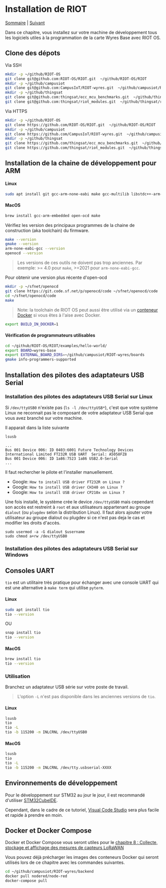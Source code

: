# Installation de RIOT

[Sommaire](README.md) |  [Suivant](02.md)

Dans ce chapitre, vous installez sur votre machine de développement tous les logiciels utiles à la programmation de la carte Wyres Base avec RIOT OS.

## Clone des dépots

Via SSH
```bash
mkdir -p ~/github/RIOT-OS
git clone git@github.com:RIOT-OS/RIOT.git  ~/github/RIOT-OS/RIOT
mkdir -p ~/github/campusiot
git clone git@github.com:CampusIoT/RIOT-wyres.git  ~/github/campusiot/RIOT-wyres
mkdir -p ~/github/thingsat
git clone git@github.com:thingsat/ecc_mcu_benchmarks.git  ~/github/thingsat/ecc_mcu_benchmarks
git clone git@github.com:thingsat/riot_modules.git  ~/github/thingsat/riot_modules
```

Via HTTPS
```bash
mkdir -p ~/github/RIOT-OS
git clone https://github.com/RIOT-OS/RIOT.git  ~/github/RIOT-OS/RIOT
mkdir -p ~/github/campusiot
git clone https://github.com/CampusIoT/RIOT-wyres.git  ~/github/campusiot/RIOT-wyres
mkdir -p ~/github/thingsat
git clone https://github.com/thingsat/ecc_mcu_benchmarks.git  ~/github/thingsat/ecc_mcu_benchmarks
git clone https://github.com/thingsat/riot_modules.git  ~/github/thingsat/riot_modules
```

## Installation de la chaine de développement pour ARM

#### Linux 

```bash
sudo apt install git gcc-arm-none-eabi make gcc-multilib libstdc++-arm-none-eabi-newlib openocd gdb-multiarch doxygen wget unzip python3-serial
```

#### MacOS

```bash
brew install gcc-arm-embedded open-ocd make
```

Vérifiez les version des principaux programmes de la chaine de construction (aka toolchain) du firmware.
```bash
make --version
gmake --version
arm-none-eabi-gcc --version
openocd --version
```

> Les versions de ces outils ne doivent pas trop anciennes. Par exemple: >= 4.0 pour `make`, >=2021 pour `arm-none-eabi-gcc`.

Pour obtenir une version plus récente d'open-ocd
```bash
mkdir -p ~/sfnet/openocd
git clone https://git.code.sf.net/p/openocd/code ~/sfnet/openocd/code
cd ~/sfnet/openocd/code
make
```



> Note: la toolchain de RIOT OS peut aussi être utilisé via un [conteneur Docker](https://doc.riot-os.org/build-in-docker.html) si vous êtes à l'aise avec Docker.

```bash
export BUILD_IN_DOCKER=1
```

#### Vérification de programmateurs utilisables

```bash
cd ~/github/RIOT-OS/RIOT/examples/hello-world/
export BOARD=wyres-base
export EXTERNAL_BOARD_DIRS=~/github/campusiot/RIOT-wyres/boards
gmake info-programmers-supported
```

## Installation des pilotes des adaptateurs USB Serial

### Installation des pilotes des adaptateurs USB Serial sur Linux

Si `/dev/ttyUSB0` n'existe pas (`ls -l /dev/ttyUSB*`), c'est que votre système Linux ne reconnait pas le composant de votre adaptateur USB Serial que vous avez branché sur votre machine.

Il apparait dans la liste suivante
```bash
lsusb
```

```
...
Bus 001 Device 006: ID 0403:6001 Future Technology Devices International Limited FT232R USB UART  Serial: A5058FZ8
Bus 001 Device 006: ID 1a86:7523 1a86 USB2.0-Serial 
...
```

Il faut rechercher le pilote et l'installer manuellement.
* Google: `How to install USB driver FT232R on Linux ?`
* Google: `How to install USB driver CH340 on Linux ?`
* Google: `How to install USB driver CP210x on Linux ?`

Une fois installé, le système crée le device `/dev/ttyUSB0` mais cependant son accès est restreint à `root` et aux utilisateurs appartenant au groupe `dialout` (ou `plugdev` selon la distribution Linux). Il faut alors ajouter votre utilisateur au groupe dialout ou plugdev si ce n'est pas deja le cas et modifier les droits d'accès.

```
sudo usermod -a -G dialout $username 
sudo chmod a+rw /dev/ttyUSB0
```

### Installation des pilotes des adaptateurs USB Serial sur Windows


## Consoles UART

`tio` est un utilitaire très pratique pour échanger avec une console UART qui est une alternative à `make term` qui utilise `pyterm`.

#### Linux 

```bash
sudo apt install tio
tio --version
```
OU

```bash
snap install tio
tio --version
```

#### MacOS

```bash
brew install tio
tio --version
```
### Utilisation

Branchez un adaptateur USB série sur votre poste de travail.

> L'option `-L` n'est pas disponible dans les anciennes versions de `tio`.

#### Linux

```bash
lsusb
tio
tio -L
tio -b 115200 -m INLCRNL /dev/ttyUSB0
```

#### MacOS

```bash
lsusb
tio
tio -L
tio -b 115200 -m INLCRNL /dev/tty.usbserial-XXXX
```

## Environnements de développement

Pour le développement sur STM32 au jour le jour, il est recommandé d'utiliser [STM32CubeIDE](https://www.st.com/en/development-tools/stm32cubeide.html).

Cependant, dans le cadre de ce tutoriel, [Visual Code Studio](https://code.visualstudio.com/) sera plus facile et rapide à prendre en moin.

## Docker et Docker Compose

Docker et Docker Compose vous seront utiles pour le [chapitre 8 : Collecte, stockage et affichage des mesures de capteurs LoRaWAN](08.md)

Vous pouvez déjà précharger les images des conteneurs Docker qui seront utilisés lors de ce chapitre avec les commandes suivantes.

```bash
cd ~/github/campusiot/RIOT-wyres/backend
docker pull nodered/node-red
docker-compose pull
```


